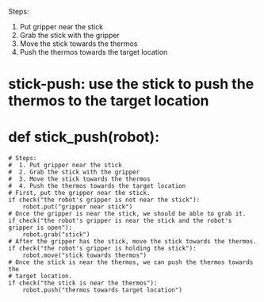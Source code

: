 

Steps:
  1. Put gripper near the stick
  2. Grab the stick with the gripper
  3. Move the stick towards the thermos
  4. Push the thermos towards the target location

# stick-push: use the stick to push the thermos to the target location
# def stick_push(robot):
    # Steps:
    #  1. Put gripper near the stick
    #  2. Grab the stick with the gripper
    #  3. Move the stick towards the thermos
    #  4. Push the thermos towards the target location
    # First, put the gripper near the stick.
    if check("the robot's gripper is not near the stick"):
        robot.put("gripper near stick")
    # Once the gripper is near the stick, we should be able to grab it.
    if check("the robot's gripper is near the stick and the robot's gripper is open"):
        robot.grab("stick")
    # After the gripper has the stick, move the stick towards the thermos.
    if check("the robot's gripper is holding the stick"):
        robot.move("stick towards thermos")
    # Once the stick is near the thermos, we can push the thermos towards the
    # target location.
    if check("the stick is near the thermos"):
        robot.push("thermos towards target location")
